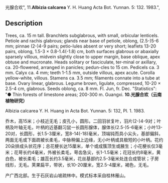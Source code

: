 光腺合欢",
11.**Albizia calcarea** Y. H. Huang Acta Bot. Yunnan. 5: 132. 1983.",

## Description
Trees, ca. 15 m tall. Branchlets subglabrous, with small, orbicular lenticels. Petiole and rachis glabrous; glands near base of petiole, oblong, (2.5-)5-6 mm; pinnae (2-)4-9 pairs; petio-lules absent or very short; leaflets 13-20 pairs, oblong, 1.5-3 × 0.8-1.4(-1.8) cm, both surfaces glabrous or abaxially sparsely villous, midvein slightly close to upper margin, base oblique, apex obtuse and mucronate. Heads solitary or fasciculate, ter-minal or axillary, ca. 20-flowered, arranged in panicles; pedun-cles to 15 cm. Pedicels ca. 3 mm. Calyx ca. 4 mm; teeth 1-1.5 mm, outside villous, apex acute. Corolla yellow-white, villous. Stamens ca. 3.5 mm; filaments connate into a tube at base. Ovary linear, glabrous. Legume brown, ligulate, compressed, 10-20 × 2.5-4 cm, glabrous. Seeds oblong, ca. 8 mm. Fl. Jun, fr. Dec.
  "Statistics": "● Thin forests of limestone areas; 200-300 m. Guangxi.
**10.光腺合欢（云南植物研究）**

Albizia calcarea Y. H. Huang in Acta Bot. Yunnan. 5: 132, Pl. 1. 1983.

乔木，高15米；小枝近无毛；皮孔小，圆形。二回羽状复叶，羽片(2-)4-9对；叶柄及叶轴无毛，叶柄的近基翻习鼠一长圆形腺体，腺体长(2.5-)5-6毫米；小叶13-20对，长圆形，长1.5-3厘米，宽8-14(-18)毫米，顶端钝而具小尖头，基部偏斜，两面无毛或下面疏被长柔毛，中脉稍偏上边缘，无小叶柄或具极短的小叶柄。花约20朵排成头状花序；总花梗长达15厘米，单个或成簇顶生或腋生；小花梗长仅3毫米；花萼长约4毫米，外被长柔毛，萼齿急尖，长1-1.5毫米；花冠长约8毫米，黄白色，被长柔毛；雄蕊长约3.5毫米，花丝基部约2.5-3毫米处连合成管状；子房线形，无毛。荚果扁平，带状，长10-20厘米，宽2.5-4厘米，褐色，无毛。

产广西北部。生于石灰岩山坡疏林中。模式标本采自桂林雁山。
